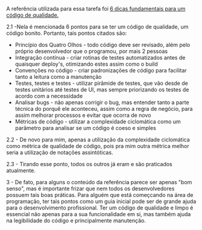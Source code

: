 A referência utilizada para essa tarefa foi [6 dicas fundamentais para um código de qualidade.](https://www.youtube.com/watch?v=MMAu_1KMcMA)

2.1 -Nela é mencionada 6 pontos para se ter um código de qualidade, um código bonito. Portanto, tais pontos citados são:
- Princípio dos Quatro Olhos -  todo código deve ser revisado, além pelo próprio desenvolvedor que o programou, por mais 2 pessoas
- Integração contínua - criar rotinas de testes automatizados antes de quaisquer deploy's, otimizando estes assim como o build
- Convenções no código - criar padronizações de código para facilitar tanto a leitura como a manutenção
- Testes, testes e testes - utilizar pirâmide de testes, que vão desde de testes unitários até testes de UI, mas sempre priorizando os testes de acordo com a necessidade
- Analisar bugs - não apenas corrigir o bug, mas entender tanto a parte técnica do porquê ele aconteceu, assim como a regra de negócio, para assim melhorar processos e evitar que ocorra de novo
- Métricas de código - utilizar a complexidade ciclomática como um parâmetro para analisar se um código é coeso e simples

2.2 - De novo para mim, apenas a utilização da complexidade ciclomática como métrica de qualidade de código, pois pra mim outra métrica melhor seria a utilização de notações assintóticas.

2.3 - Tirando esse ponto, todos os outros já eram e são praticados atualmente.

3 - De fato, para alguns o conteúdo da referência parece ser apenas "bom senso", mas é importante frizar que nem todos os desenvolvedores possuem tais boas práticas. Para alguém que está começcando na área de programação, ter tais pontos como um guia inicial pode ser de grande ajuda para o desenvolvimento profissional. Ter um código de qualidade e limpo é essencial não apenas para a sua funcionalidade em si, mas também ajuda na legibilidade do código e principalmente manutenção.